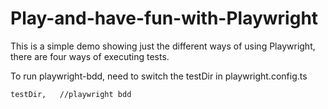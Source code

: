 # Play-and-have-fun-with-Playwright
This is a simple demo showing just the different ways of using Playwright, there are four ways of executing tests.

To run playwright-bdd, need to switch the testDir in playwright.config.ts

`testDir,   //playwright bdd`
